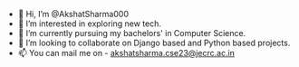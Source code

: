 - 👋 Hi, I’m @AkshatSharma000
- 👀 I’m interested in exploring new tech.
- 🌱 I’m currently pursuing my bachelors' in Computer Science.
- 💞️ I’m looking to collaborate on Django based and Python based projects. 
- 📫 You can mail me on - akshatsharma.cse23@jecrc.ac.in

<!---
AkshatSharma000/AkshatSharma000 is a ✨ special ✨ repository because its `README.md` (this file) appears on your GitHub profile.
You can click the Preview link to take a look at your changes.
--->
